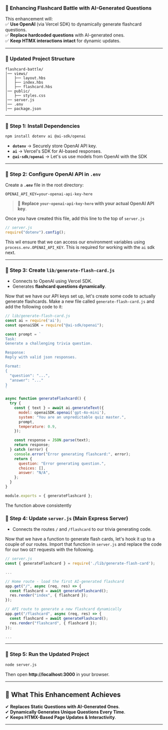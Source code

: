 ### 🚀 **Enhancing Flashcard Battle with AI-Generated Questions**  
This enhancement will:  
✅ **Use OpenAI** (via Vercel SDK) to dynamically generate flashcard questions.  
✅ **Replace hardcoded questions** with AI-generated ones.  
✅ **Keep HTMX interactions intact** for dynamic updates.  

---

### **📂 Updated Project Structure**
```
flashcard-battle/
│── views/
│   ├── layout.hbs
│   ├── index.hbs
│   ├── flashcard.hbs
│── public/
│   ├── styles.css
│── server.js
│── .env
│── package.json
```

---

### **📜 Step 1: Install Dependencies**
```sh
npm install dotenv ai @ai-sdk/openai
```

- **`dotenv`** → Securely store OpenAI API key.  
- **`ai`** → Vercel's SDK for AI-based responses.
- **`@ai-sdk/openai`** → Let's us use models from OpenAI with the SDK

---

### **📜 Step 2: Configure OpenAI API in `.env`**
Create a **`.env`** file in the root directory:

```
OPENAI_API_KEY=your-openai-api-key-here
```

> 🚨 **Replace `your-openai-api-key-here` with your actual OpenAI API key**.

Once you have created this file, add this line to the top of `server.js`

```js
// server.js
require("dotenv").config();
```
This wil ensure that we can access our environment variables using `process.env.OPENAI_API_KEY`. This is required for working with the `ai` sdk next.

---

### **📜 Step 3: Create `lib/generate-flash-card.js`**
- Connects to OpenAI using Vercel SDK.  
- Generates **flashcard questions dynamically**.  

Now that we have our API keys set up, let's create some code to actually generate flashcards. Make a new file called `generate-flash-card.js` and add the following code to it:

```js
// lib/generate-flash-card.js
const ai = require('ai');
const openaiSDK = require("@ai-sdk/openai");

const prompt = `
Task:
Generate a challenging trivia question.

Response:
Reply with valid json responses.

Format:
{
  "question": "...",
  "answer": "..."
}
`

async function generateFlashcard() {
  try {
    const { text } = await ai.generateText({
      model: openaiSDK.openai('gpt-4o-mini'),
      system: "You are an unpredictable quiz master.",
      prompt,
      temperature: 0.9,
    });

    const response = JSON.parse(text);
    return response;
  } catch (error) {
    console.error("Error generating flashcard:", error);
    return {
      question: "Error generating question.",
      choices: [],
      answer: "N/A",
    };
  }
}

module.exports = { generateFlashcard };
```

The function above consistently 

### **📜 Step 4: Update `server.js` (Main Express Server)**
- Connects the routes `/` and `/flashcard` to our trivia generating code.

Now that we have a function to generate flash cards, let's hook it up to a couple of our routes. Import that function in `server.js` and replace the code for our two `GET` requests with the following.


```javascript
// server.js
const { generateFlashcard } = require('./lib/generate-flash-card');

...

// Home route - load the first AI-generated flashcard
app.get("/", async (req, res) => {
  const flashcard = await generateFlashcard();
  res.render("index", { flashcard });
});

// API route to generate a new flashcard dynamically
app.get("/flashcard", async (req, res) => {
  const flashcard = await generateFlashcard();
  res.render("flashcard", { flashcard });
});

...
```

---

### **📜 Step 5: Run the Updated Project**
```sh
node server.js
```
Then open **http://localhost:3000** in your browser.

---

## **🎯 What This Enhancement Achieves**
✔ **Replaces Static Questions with AI-Generated Ones**.  
✔ **Dynamically Generates Unique Questions Every Time**.  
✔ **Keeps HTMX-Based Page Updates & Interactivity**.  

---